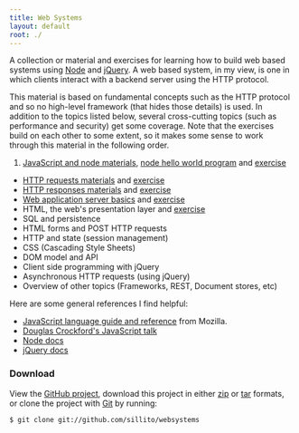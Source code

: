 ```yaml
---
title: Web Systems
layout: default
root: ./
---
```


<a href="https://github.com/sillito/websystems" style="display:none"><img style="position: absolute; top: 0; right: 0; border: 0;" src="http://s3.amazonaws.com/github/ribbons/forkme_right_darkblue_121621.png" alt="Fork me on GitHub" /></a>

A collection or material and exercises for learning how to build web based systems using [Node](http://nodejs.org/) and [jQuery](http://jquery.com/). A web based system, in my view, is one in which clients interact with a backend server using the HTTP protocol. 

This material is based on fundamental concepts such as the HTTP protocol and so no high-level framework (that hides those details) is used. In addition to the topics listed below, several cross-cutting topics (such as performance and security) get some coverage. Note that the exercises build on each other to some extent, so it makes some sense to work through this material in the following order.

1. [JavaScript and node materials](materials/javascript.html), [node hello world program](materials/node-hello.html) and [exercise](exercises/functions.html) 
* [HTTP requests materials](materials/requests.html) and [exercise](exercises/bench.html)
* [HTTP responses materials](materials/responses.html) and [exercise](exercises/server.html)
* [Web application server basics](materials/servers.html) and [exercise](exercises/servers.html)
* HTML, the web's presentation layer and [exercise](exercises/serving-html.html)
* SQL and persistence
* HTML forms and POST HTTP requests
* HTTP and state (session management)
* CSS (Cascading Style Sheets)
* DOM model and API
* Client side programming with jQuery
* Asynchronous HTTP requests (using jQuery)
* Overview of other topics (Frameworks, REST, Document stores, etc)

Here are some general references I find helpful:

* [JavaScript language guide and reference](https://developer.mozilla.org/en/JavaScript) from Mozilla.
* [Douglas Crockford's JavaScript talk](http://yuiblog.com/crockford/)
* [Node docs](http://nodejs.org/docs/v0.6.2/api/)
* [jQuery docs](http://docs.jquery.com/Main_Page)

### Download

View the [GitHub project](https://github.com/sillito/websystems), download this project in either [zip](https://github.com/sillito/websystems/zipball/master) or [tar](https://github.com/sillito/websystems/tarball/master) formats, or clone the project with [Git](http://git-scm.com) by running:

	$ git clone git://github.com/sillito/websystems
